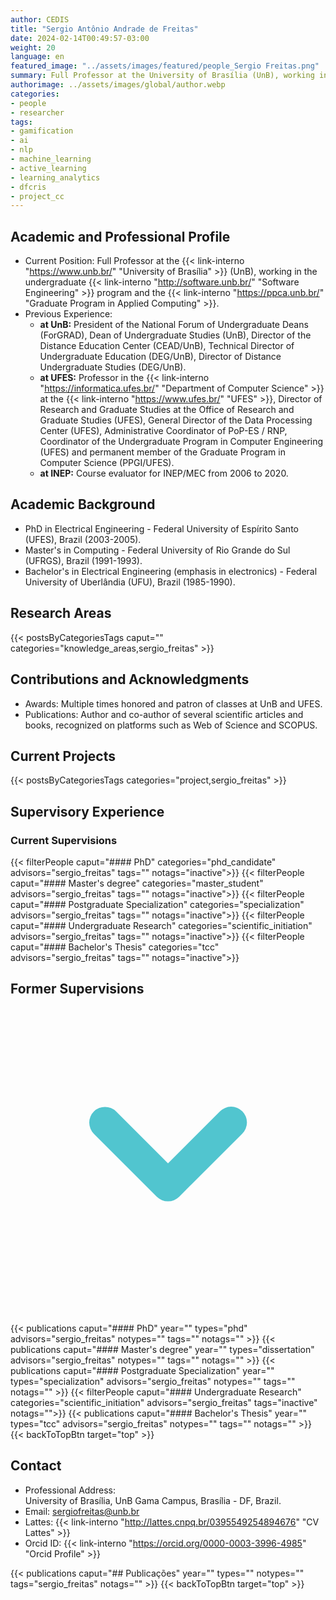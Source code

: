 ```yaml
---
author: CEDIS
title: "Sergio Antônio Andrade de Freitas"
date: 2024-02-14T00:49:57-03:00
weight: 20
language: en
featured_image: "../assets/images/featured/people_Sergio Freitas.png"
summary: Full Professor at the University of Brasília (UnB), working in the undergraduate Software Engineering program and the Graduate Program in Applied Computing.
authorimage: ../assets/images/global/author.webp
categories:
- people
- researcher
tags: 
- gamification
- ai
- nlp
- machine_learning
- active_learning
- learning_analytics
- dfcris
- project_cc
---
```

<div id="top"></div>

## Academic and Professional Profile

- Current Position: Full Professor at the {{< link-interno "https://www.unb.br/" "University of Brasília" >}} (UnB), working in the undergraduate {{< link-interno "http://software.unb.br/" "Software Engineering" >}} program and the {{< link-interno "https://ppca.unb.br/" "Graduate Program in Applied Computing" >}}.
- Previous Experience: 
    - **at UnB:** President of the National Forum of Undergraduate Deans (ForGRAD), Dean of Undergraduate Studies (UnB), Director of the Distance Education Center (CEAD/UnB), Technical Director of Undergraduate Education (DEG/UnB), Director of Distance Undergraduate Studies (DEG/UnB).
    - **at UFES:** Professor in the {{< link-interno "https://informatica.ufes.br/" "Department of Computer Science" >}} at the {{< link-interno "https://www.ufes.br/" "UFES" >}}, Director of Research and Graduate Studies at the Office of Research and Graduate Studies (UFES), General Director of the Data Processing Center (UFES), Administrative Coordinator of PoP-ES / RNP, Coordinator of the Undergraduate Program in Computer Engineering (UFES) and permanent member of the Graduate Program in Computer Science (PPGI/UFES).
    - **at INEP:** Course evaluator for INEP/MEC from 2006 to 2020.
## Academic Background
- PhD in Electrical Engineering - Federal University of Espírito Santo (UFES), Brazil (2003-2005).
- Master's in Computing - Federal University of Rio Grande do Sul (UFRGS), Brazil (1991-1993).
- Bachelor's in Electrical Engineering (emphasis in electronics) - Federal University of Uberlândia (UFU), Brazil (1985-1990).

## Research Areas
{{< postsByCategoriesTags caput="" categories="knowledge_areas,sergio_freitas" >}}

## Contributions and Acknowledgments
- Awards: Multiple times honored and patron of classes at UnB and UFES.
- Publications: Author and co-author of several scientific articles and books, recognized on platforms such as Web of Science and SCOPUS.
## Current Projects
{{< postsByCategoriesTags categories="project,sergio_freitas" >}}

## Supervisory Experience
### Current Supervisions
{{< filterPeople caput="#### PhD" categories="phd_candidate" advisors="sergio_freitas" tags="" notags="inactive">}}
{{< filterPeople caput="#### Master's degree" categories="master_student" advisors="sergio_freitas" tags="" notags="inactive">}}
{{< filterPeople caput="#### Postgraduate Specialization" categories="specialization" advisors="sergio_freitas" tags="" notags="inactive">}}
{{< filterPeople caput="#### Undergraduate Research" categories="scientific_initiation" advisors="sergio_freitas" tags="" notags="inactive">}}
{{< filterPeople caput="#### Bachelor's Thesis" categories="tcc" advisors="sergio_freitas" tags="" notags="inactive">}}

<div id="previous-collaborators" x-data="{ showPrevious: false }">
    <h2 id="former-collaborators-title" @click="showPrevious = !showPrevious" class="text-xl font-bold mb-2 cursor-pointer flex items-center text-primary-900">
      Former Supervisions
      <svg :class="{'rotate-0': !showPrevious, 'rotate-180': showPrevious}" class="ml-2 h-5 w-5 transform transition-transform duration-200" xmlns="http://www.w3.org/2000/svg" viewBox="0 0 20 20" fill="#51C5CF"><path fill-rule="evenodd" d="M5.293 7.293a1 1 0 011.414 0L10 10.586l3.293-3.293a1 1 0 111.414 1.414l-4 4a1 1 0 01-1.414 0l-4-4a1 1 0 010-1.414z" clip-rule="evenodd" /></svg>
    </h2>
    <div x-show="showPrevious" x-cloak>
    {{< publications caput="#### PhD" year="" types="phd" advisors="sergio_freitas" notypes="" tags="" notags="" >}}
    {{< publications caput="#### Master's degree" year="" types="dissertation" advisors="sergio_freitas" notypes="" tags="" notags="" >}}
    {{< publications caput="#### Postgraduate Specialization" year="" types="specialization" advisors="sergio_freitas" notypes="" tags="" notags="" >}}
    {{< filterPeople caput="#### Undergraduate Research" categories="scientific_initiation" advisors="sergio_freitas" tags="inactive" notags="">}}
    {{< publications caput="#### Bachelor's Thesis" year="" types="tcc" advisors="sergio_freitas" notypes="" tags="" notags="" >}}
    {{< backToTopBtn target="top" >}}
    </div>

  </div>


## Contact
- Professional Address:  
    University of Brasília, UnB Gama Campus, Brasília - DF, Brazil.
- Email: [sergiofreitas@unb.br](mailto:sergiofreitas@unb.br)
- Lattes: {{< link-interno "http://lattes.cnpq.br/0395549254894676" "CV Lattes" >}}
- Orcid ID: {{< link-interno "https://orcid.org/0000-0003-3996-4985" "Orcid Profile" >}}

{{< publications caput="## Publicações" year="" types="" notypes="" tags="sergio_freitas" notags="" >}}
{{< backToTopBtn target="top" >}}
